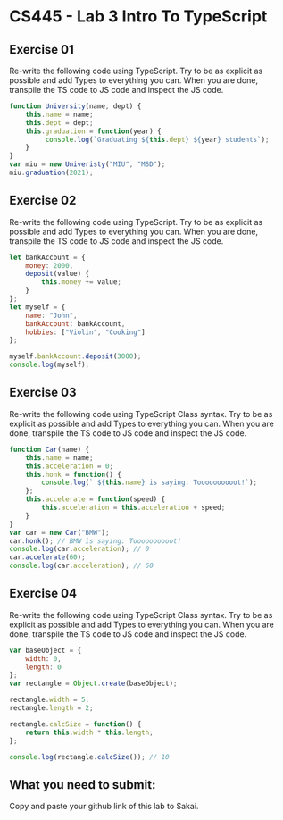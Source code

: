 # CS445 - Lab 3 Intro To TypeScript
## Exercise 01
Re-write the following code using TypeScript. Try to be as explicit as possible and add Types to everything you can. When you are done, transpile the TS code to JS code and inspect the JS code.
```javascript
function University(name, dept) { 
	this.name = name; 
	this.dept = dept; 
	this.graduation = function(year) { 
		 console.log(`Graduating ${this.dept} ${year} students`); 
	} 
} 
var miu = new Univeristy("MIU", "MSD"); 
miu.graduation(2021);
```
## Exercise 02
Re-write the following code using TypeScript. Try to be as explicit as possible and add Types to everything you can. When you are done, transpile the TS code to JS code and inspect the JS code.
```javascript
let bankAccount = { 
	money: 2000, 
	deposit(value) { 
		this.money += value; 
	} 
}; 
let myself = { 
	name: "John", 
	bankAccount: bankAccount, 
	hobbies: ["Violin", "Cooking"] 
}; 

myself.bankAccount.deposit(3000); 
console.log(myself);
```

## Exercise 03
Re-write the following code using TypeScript Class syntax. Try to be as explicit as possible and add Types to everything you can. When you are done, transpile the TS code to JS code and inspect the JS code.

```javascript
function Car(name) { 
	this.name = name; 
	this.acceleration = 0; 
	this.honk = function() { 
		console.log(` ${this.name} is saying: Toooooooooot!`); 
	}; 
	this.accelerate = function(speed) { 
		this.acceleration = this.acceleration + speed; 
	} 
} 
var car = new Car("BMW"); 
car.honk(); // BMW is saying: Toooooooooot!
console.log(car.acceleration); // 0
car.accelerate(60); 
console.log(car.acceleration); // 60
```
## Exercise 04
Re-write the following code using TypeScript Class syntax. Try to be as explicit as possible and add Types to everything you can. When you are done, transpile the TS code to JS code and inspect the JS code.

```javascript
var baseObject = { 
	width: 0, 
	length: 0 
}; 
var rectangle = Object.create(baseObject); 

rectangle.width = 5; 
rectangle.length = 2; 

rectangle.calcSize = function() { 
	return this.width * this.length; 
}; 

console.log(rectangle.calcSize()); // 10
```

## What you need to submit:
Copy and paste your github link of this lab to Sakai.
